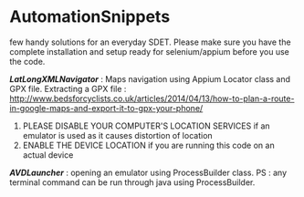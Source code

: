 # AutomationSnippets
few handy solutions for an everyday SDET. Please make sure you have the complete installation and setup ready for selenium/appium before you use the code. 

 ***LatLongXMLNavigator***  : Maps navigation using Appium Locator class and GPX file. Extracting a GPX file :
http://www.bedsforcyclists.co.uk/articles/2014/04/13/how-to-plan-a-route-in-google-maps-and-export-it-to-gpx-your-phone/
1. PLEASE DISABLE YOUR COMPUTER'S LOCATION SERVICES if an emulator is used as it causes distortion of location
2. ENABLE THE DEVICE LOCATION if you are running this code on an actual device


***AVDLauncher***  : opening an emulator using ProcessBuilder class. PS : any terminal command can be run through java using ProcessBuilder. 
